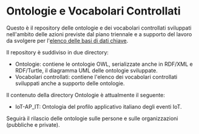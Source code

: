 # Ontologie e Vocabolari Controllati

Questo è il repository delle ontologie e dei vocabolari controllati sviluppati nell'ambito delle azioni previste dal piano triennale e a supporto del lavoro da svolgere per l'[elenco delle basi di dati chiave](http://elenco-basi-di-dati-chiave.readthedocs.io/it/latest/).

Il repository è suddiviso in due directory:

  + Ontologie: contiene le ontologie OWL, serializzate anche in RDF/XML e RDF/Turtle, il diagramma UML delle ontologie sviluppate.
  + Vocabolari controllati: contiene l'elenco dei vocabolari controllati sviluppati anche a supporto delle ontologie.

Il contenuto della directory Ontologie è attualmente il seguente:
  + IoT-AP_IT: Ontologia del profilo applicativo italiano degli eventi IoT.

Seguirà il rilascio delle ontologie sulle persone e sulle organizzazioni (pubbliche e private).
